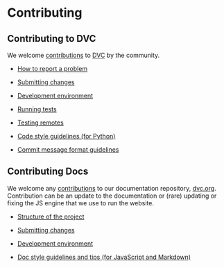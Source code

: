 # Contributing

## Contributing to DVC

We welcome [contributions](/doc/user-guide/contributing/code) to
[DVC](https://github.com/iterative/dvc) by the community.

- [How to report a problem](/doc/user-guide/contributing/code#how-to-report-a-problem)

- [Submitting changes](/doc/user-guide/contributing/code#submitting-changes)

- [Development environment](/doc/user-guide/contributing/code#development-environment)

- [Running tests](/doc/user-guide/contributing/code#running-tests)

- [Testing remotes](/doc/user-guide/contributing/code#testing-remotes)

- [Code style guidelines (for Python)](/doc/user-guide/contributing/code#code-style-guidelines-for-python)

- [Commit message format guidelines](/doc/user-guide/contributing/code#commit-message-format-guidelines)

## Contributing Docs

We welcome any [contributions](/doc/user-guide/contributing/docs) to our
documentation repository, [dvc.org](https://github.com/iterative/dvc.org).
Contribution can be an update to the documentation or (rare) updating or fixing
the JS engine that we use to run the website.

- [Structure of the project](/doc/user-guide/contributing/docs#structure-of-the-project)

- [Submitting changes](/doc/user-guide/contributing/docs#submitting-changes)

- [Development environment](/doc/user-guide/contributing/docs#development-environment)

- [Doc style guidelines and tips (for JavaScript and Markdown)](/doc/user-guide/contributing/docs#doc-style-guidelines-and-tips-for-java-script-and-markdown)
